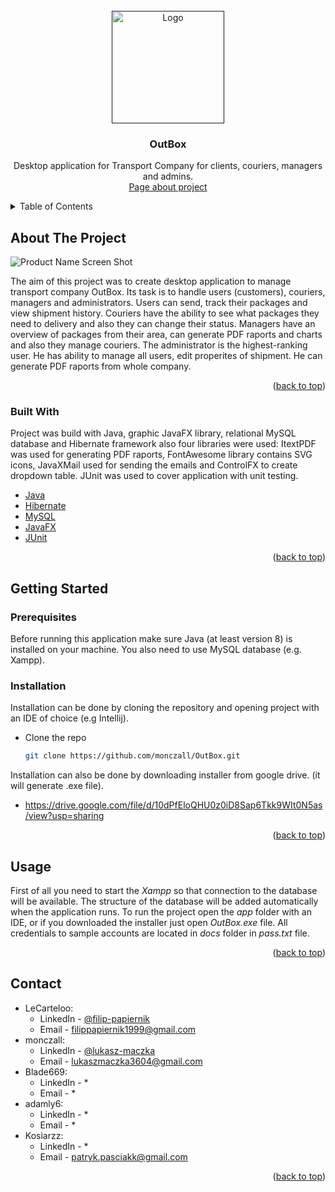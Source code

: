 <div id="top"></div>
<!-- PROJECT LOGO -->
<br />
<div align="center">
  <a href="">
    <img src="https://i.imgur.com/9akKVaH.png" alt="Logo" width="180" height="180">
  </a>

  <h3 align="center">OutBox</h3>

  <p align="center">
    
  Desktop application for Transport Company for clients, couriers, managers and admins.
    <br />
    <a href="https://filippapiernik.pl/projects/OutBox">Page about project</a>
  </p>
</div>



<!-- TABLE OF CONTENTS -->
<details>
  <summary>Table of Contents</summary>
  <ol>
    <li>
      <a href="#about-the-project">About The Project</a>
      <ul>
        <li><a href="#built-with">Built With</a></li>
      </ul>
    </li>
    <li>
      <a href="#getting-started">Getting Started</a>
      <ul>
        <li><a href="#prerequisites">Prerequisites</a></li>
        <li><a href="#installation">Installation</a></li>
      </ul>
    </li>
    <li><a href="#usage">Usage</a></li>
    <li><a href="#contact">Contact</a></li>
  </ol>
</details>



<!-- ABOUT THE PROJECT -->
## About The Project

![Product Name Screen Shot][app-screenshot]

The aim of this project was to create desktop application to manage transport company OutBox. Its task is to handle users (customers), couriers, managers and administrators. Users can send, track their packages and view shipment history. Couriers have the ability to see what packages they need to delivery and also they can change their status. Managers have an overview of packages from their area, can generate PDF raports and charts and also they manage couriers. The administrator is the highest-ranking user. He has ability to manage all users, edit properites of shipment. He can generate PDF raports from whole company.


<p align="right">(<a href="#top">back to top</a>)</p>



### Built With

Project was build with Java, graphic JavaFX library, relational MySQL database and Hibernate framework also four libraries were used: ItextPDF was used for generating PDF raports, FontAwesome library contains SVG icons, JavaXMail used for sending the emails and ControlFX to create dropdown table. JUnit was used to cover application with unit testing.

* [Java](https://www.java.com/)
* [Hibernate](https://hibernate.org/)
* [MySQL](https://www.mysql.com/)
* [JavaFX](https://openjfx.io/)
* [JUnit](https://junit.org/junit5/)


<p align="right">(<a href="#top">back to top</a>)</p>

<!-- GETTING STARTED -->
## Getting Started

### Prerequisites

Before running this application make sure Java (at least version 8) is installed on your machine. You also need to use MySQL database (e.g. Xampp).

### Installation

Installation can be done by cloning the repository and opening project with an IDE of choice (e.g Intellij).

* Clone the repo
   ```sh
   git clone https://github.com/monczall/OutBox.git
   ```
Installation can also be done by downloading installer from google drive. (it will generate .exe file).
* https://drive.google.com/file/d/10dPfEloQHU0z0iD8Sap6Tkk9WIt0N5as/view?usp=sharing

<p align="right">(<a href="#top">back to top</a>)</p>

## Usage

First of all you need to start the *Xampp* so that connection to the database will be available. The structure of the database will be added automatically when the application runs.
To run the project open the *app* folder with an IDE, or if you downloaded the installer just open *OutBox.exe* file.
All credentials to sample accounts are located in *docs* folder in *pass.txt* file.

<p align="right">(<a href="#top">back to top</a>)</p>

<!-- CONTACT -->
## Contact

* LeCarteloo:
  * LinkedIn - [@filip-papiernik](https://www.linkedin.com/in/filip-papiernik-390444230/)
  * Email - filippapiernik1999@gmail.com
* monczall:
  * LinkedIn - [@lukasz-maczka](https://www.linkedin.com/in/%C5%82ukasz-m%C4%85czka-38946b263/)
  * Email - lukaszmaczka3604@gmail.com
* Blade669:
  * LinkedIn - \*
  * Email - \*
* adamly6:
  * LinkedIn - \*
  * Email - \*
* Kosiarzz:
  * LinkedIn - \*
  * Email - patryk.pasciakk@gmail.com

<p align="right">(<a href="#top">back to top</a>)</p>

<!-- MARKDOWN LINKS & IMAGES -->
[app-screenshot]: https://i.imgur.com/iL4FU3S.png
